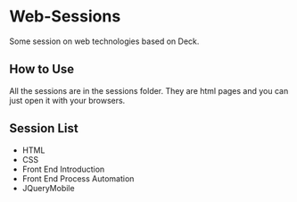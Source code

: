 Web-Sessions
============

Some session on web technologies based on Deck.

<h2>How to Use</h2>
All the sessions are in the sessions folder. They are html pages and you can just open it with your browsers.

<h2>Session List</h2>
<ul>
  <li>HTML</li>
  <li>CSS</li>
  <li>Front End Introduction</li>
  <li>Front End Process Automation</li>
  <li>JQueryMobile</li>
</ul>